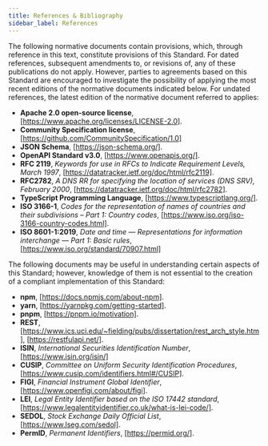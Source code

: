 ```yaml
---
title: References & Bibliography
sidebar_label: References
---
```



The following normative documents contain provisions, which, through reference in this text, constitute provisions of this Standard. For dated references, subsequent amendments to, or revisions of, any of these publications do not apply. However, parties to agreements based on this Standard are encouraged to investigate the possibility of applying the most recent editions of the normative documents indicated below. For undated references, the latest edition of the normative document referred to applies:

- **Apache 2.0 open-source license**, [https://www.apache.org/licenses/LICENSE-2.0].
- **Community Specification license**, [https://github.com/CommunitySpecification/1.0]
- **JSON Schema**, [https://json-schema.org/].
- **OpenAPI Standard v3.0**, [https://www.openapis.org/].
- **RFC 2119**, _Keywords for use in RFCs to Indicate Requirement Levels, March 1997_, [https://datatracker.ietf.org/doc/html/rfc2119].
- **RFC2782**, _A DNS RR for specifying the location of services (DNS SRV), February 2000_, [https://datatracker.ietf.org/doc/html/rfc2782].
- **TypeScript Programming Language**, [https://www.typescriptlang.org/].
- **ISO 3166-1**, _Codes for the representation of names of countries and their subdivisions – Part 1: Country codes_, [https://www.iso.org/iso-3166-country-codes.html].
- **ISO 8601-1:2019**, _Date and time — Representations for information interchange — Part 1: Basic rules_, [https://www.iso.org/standard/70907.html]


The following documents may be useful in understanding certain aspects of this Standard; however, knowledge of them is not essential to the creation of a compliant implementation of this Standard:

- **npm**,  [https://docs.npmjs.com/about-npm].
- **yarn**, [https://yarnpkg.com/getting-started].
- **pnpm**, [https://pnpm.io/motivation].
- **REST**, [https://www.ics.uci.edu/~fielding/pubs/dissertation/rest_arch_style.htm], [https://restfulapi.net/].
- **ISIN**, _International Securities Identification Number_, [https://www.isin.org/isin/]
- **CUSIP**, _Committee on Uniform Security Identification Procedures_, [https://www.cusip.com/identifiers.html#/CUSIP].
- **FIGI**, _Financial Instrument Global Identifier_, [https://www.openfigi.com/about/figi].
- **LEI**, _Legal Entity Identifier based on the ISO 17442 standard_, [https://www.legalentityidentifier.co.uk/what-is-lei-code/].
- **SEDOL**, _Stock Exchange Daily Official List_, [https://www.lseg.com/sedol].
- **PermID**, _Permanent Identifiers_, [https://permid.org/].